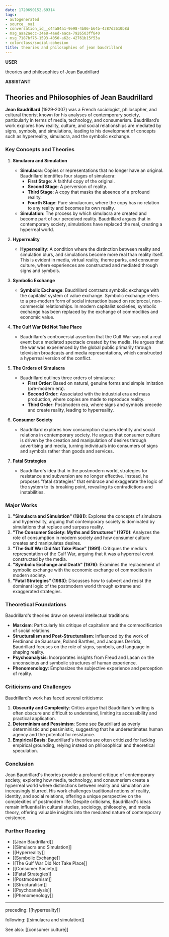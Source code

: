 ```yaml
---
date: 1720690152.69314
tags:
- autogenerated
- source__oai
- conversation_id__c44a84a1-9e98-4b06-b64b-4387d2610b8d
- msg_aaa2aecc-34e8-4aed-aaca-7926503ff840
- msg_7187bf76-1593-4050-a62c-42761b15f53a
- colorclass/social-cohesion
title: theories and philosophies of jean baudrillard
---
```


**USER**

theories and philosophies of Jean Baudrillard


**ASSISTANT**

## Theories and Philosophies of Jean Baudrillard

**Jean Baudrillard** (1929-2007) was a French sociologist, philosopher, and cultural theorist known for his analyses of contemporary society, particularly in terms of media, technology, and consumerism. Baudrillard’s work explores how reality, culture, and social relationships are mediated by signs, symbols, and simulations, leading to his development of concepts such as hyperreality, simulacra, and the symbolic exchange.

### Key Concepts and Theories

1. **Simulacra and Simulation**
   - **Simulacra**: Copies or representations that no longer have an original. Baudrillard identifies four stages of simulacra:
     - **First Stage**: A faithful copy of the original.
     - **Second Stage**: A perversion of reality.
     - **Third Stage**: A copy that masks the absence of a profound reality.
     - **Fourth Stage**: Pure simulacrum, where the copy has no relation to any reality and becomes its own reality.
   - **Simulation**: The process by which simulacra are created and become part of our perceived reality. Baudrillard argues that in contemporary society, simulations have replaced the real, creating a hyperreal world.

2. **Hyperreality**
   - **Hyperreality**: A condition where the distinction between reality and simulation blurs, and simulations become more real than reality itself. This is evident in media, virtual reality, theme parks, and consumer culture, where experiences are constructed and mediated through signs and symbols.

3. **Symbolic Exchange**
   - **Symbolic Exchange**: Baudrillard contrasts symbolic exchange with the capitalist system of value exchange. Symbolic exchange refers to a pre-modern form of social interaction based on reciprocal, non-commercial relationships. In modern capitalist societies, symbolic exchange has been replaced by the exchange of commodities and economic value.

4. **The Gulf War Did Not Take Place**
   - Baudrillard's controversial assertion that the Gulf War was not a real event but a mediated spectacle created by the media. He argues that the war was experienced by the global public primarily through television broadcasts and media representations, which constructed a hyperreal version of the conflict.

5. **The Orders of Simulacra**
   - Baudrillard outlines three orders of simulacra:
     - **First Order**: Based on natural, genuine forms and simple imitation (pre-modern era).
     - **Second Order**: Associated with the industrial era and mass production, where copies are made to reproduce reality.
     - **Third Order**: Postmodern era, where signs and symbols precede and create reality, leading to hyperreality.

6. **Consumer Society**
   - Baudrillard explores how consumption shapes identity and social relations in contemporary society. He argues that consumer culture is driven by the creation and manipulation of desires through advertising and media, turning individuals into consumers of signs and symbols rather than goods and services.

7. **Fatal Strategies**
   - Baudrillard's idea that in the postmodern world, strategies for resistance and subversion are no longer effective. Instead, he proposes "fatal strategies" that embrace and exaggerate the logic of the system to its breaking point, revealing its contradictions and instabilities.

### Major Works

1. **"Simulacra and Simulation" (1981)**: Explores the concepts of simulacra and hyperreality, arguing that contemporary society is dominated by simulations that replace and surpass reality.
2. **"The Consumer Society: Myths and Structures" (1970)**: Analyzes the role of consumption in modern society and how consumer culture creates and manipulates desires.
3. **"The Gulf War Did Not Take Place" (1991)**: Critiques the media's representation of the Gulf War, arguing that it was a hyperreal event constructed by the media.
4. **"Symbolic Exchange and Death" (1976)**: Examines the replacement of symbolic exchange with the economic exchange of commodities in modern society.
5. **"Fatal Strategies" (1983)**: Discusses how to subvert and resist the dominant logic of the postmodern world through extreme and exaggerated strategies.

### Theoretical Foundations

Baudrillard's theories draw on several intellectual traditions:

- **Marxism**: Particularly his critique of capitalism and the commodification of social relations.
- **Structuralism and Post-Structuralism**: Influenced by the work of Ferdinand de Saussure, Roland Barthes, and Jacques Derrida, Baudrillard focuses on the role of signs, symbols, and language in shaping reality.
- **Psychoanalysis**: Incorporates insights from Freud and Lacan on the unconscious and symbolic structures of human experience.
- **Phenomenology**: Emphasizes the subjective experience and perception of reality.

### Criticisms and Challenges

Baudrillard's work has faced several criticisms:

1. **Obscurity and Complexity**: Critics argue that Baudrillard's writing is often obscure and difficult to understand, limiting its accessibility and practical application.
2. **Determinism and Pessimism**: Some see Baudrillard as overly deterministic and pessimistic, suggesting that he underestimates human agency and the potential for resistance.
3. **Empirical Basis**: Baudrillard's theories are often criticized for lacking empirical grounding, relying instead on philosophical and theoretical speculation.

### Conclusion

Jean Baudrillard's theories provide a profound critique of contemporary society, exploring how media, technology, and consumerism create a hyperreal world where distinctions between reality and simulation are increasingly blurred. His work challenges traditional notions of reality, identity, and social relations, offering a unique perspective on the complexities of postmodern life. Despite criticisms, Baudrillard's ideas remain influential in cultural studies, sociology, philosophy, and media theory, offering valuable insights into the mediated nature of contemporary existence.

### Further Reading

- [[Jean Baudrillard]]
- [[Simulacra and Simulation]]
- [[Hyperreality]]
- [[Symbolic Exchange]]
- [[The Gulf War Did Not Take Place]]
- [[Consumer Society]]
- [[Fatal Strategies]]
- [[Postmodernism]]
- [[Structuralism]]
- [[Psychoanalysis]]
- [[Phenomenology]]


---

preceding: [[hyperreality]]  


following: [[simulacra and simulation]]

See also: [[consumer culture]]